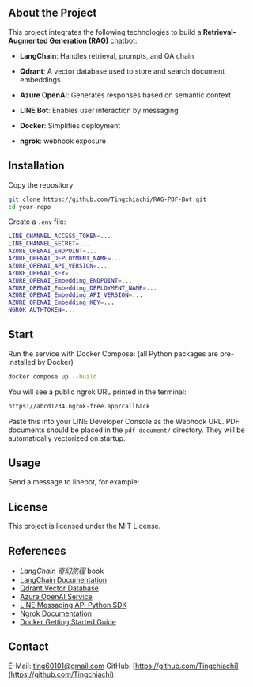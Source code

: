 <!-- About the Project -->
## About the Project

This project integrates the following technologies to build a **Retrieval-Augmented Generation (RAG)** chatbot:

- **LangChain**: Handles retrieval, prompts, and QA chain

- **Qdrant**: A vector database used to store and search document embeddings

- **Azure OpenAI**: Generates responses based on semantic context

- **LINE Bot**: Enables user interaction by messaging

- **Docker**: Simplifies deployment

- **ngrok**: webhook exposure

<!-- Installation -->
## Installation

Copy the repository
```sh
git clone https://github.com/Tingchiachi/RAG-PDF-Bot.git
cd your-repo
```
Create a `.env` file:
```sh
LINE_CHANNEL_ACCESS_TOKEN=...
LINE_CHANNEL_SECRET=...
AZURE_OPENAI_ENDPOINT=...
AZURE_OPENAI_DEPLOYMENT_NAME=...
AZURE_OPENAI_API_VERSION=...
AZURE_OPENAI_KEY=...
AZURE_OPENAI_Embedding_ENDPOINT=...
AZURE_OPENAI_Embedding_DEPLOYMENT_NAME=...
AZURE_OPENAI_Embedding_API_VERSION=...
AZURE_OPENAI_Embedding_KEY=...
NGROK_AUTHTOKEN=...
```

<!-- Start -->
## Start

Run the service with Docker Compose:
(all Python packages are pre-installed by Docker)
```sh
docker compose up --build
```
You will see a public ngrok URL printed in the terminal:
```sh
https://abcd1234.ngrok-free.app/callback
```
Paste this into your LINE Developer Console as the Webhook URL.
PDF documents should be placed in the `pdf document/` directory. 
They will be automatically vectorized on startup.

<!-- Usage -->
## Usage

Send a message to linebot, for example:

<!-- License -->
## License

This project is licensed under the MIT License.

<!-- References -->
## References

- *LangChain 奇幻旅程* book
- [LangChain Documentation](https://docs.langchain.com/)
- [Qdrant Vector Database](https://qdrant.tech/)
- [Azure OpenAI Service](https://learn.microsoft.com/azure/cognitive-services/openai/)
- [LINE Messaging API Python SDK](https://github.com/line/line-bot-sdk-python)
- [Ngrok Documentation](https://ngrok.com/docs)
- [Docker Getting Started Guide](https://docs.docker.com/get-started/)

<!-- Contact -->
## Contact

E-Mail: [ting60101@gmail.com](mailto:ting60101@gmail.com)
GitHub: [https://github.com/Tingchiachi](https://github.com/Tingchiachi)

